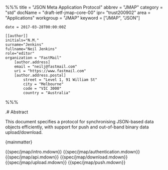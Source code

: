%%%
    title = "JSON Meta Application Protocol"
    abbrev = "JMAP"
    category = "std"
    docName = "draft-ietf-jmap-core-00"
    ipr= "trust200902"
    area = "Applications"
    workgroup = "JMAP"
    keyword = ["JMAP", "JSON"]

    date = 2017-03-28T00:00:00Z

    [[author]]
    initials="N.M."
    surname="Jenkins"
    fullname="Neil Jenkins"
    role="editor"
    organization = "FastMail"
        [author.address]
        email = "neilj@fastmail.com"
        uri = "https://www.fastmail.com"
        [author.address.postal]
            street = "Level 1, 91 William St"
            city = "Melbourne"
            code = "VIC 3000"
            country = "Australia"
%%%

.# Abstract

This document specifies a protocol for synchronising JSON-based data objects efficiently, with support for push and out-of-band binary data upload/download.

{mainmatter}

{{spec/jmap/intro.mdown}}
{{spec/jmap/authentication.mdown}}
{{spec/jmap/api.mdown}}
{{spec/jmap/download.mdown}}
{{spec/jmap/upload.mdown}}
{{spec/jmap/push.mdown}}
